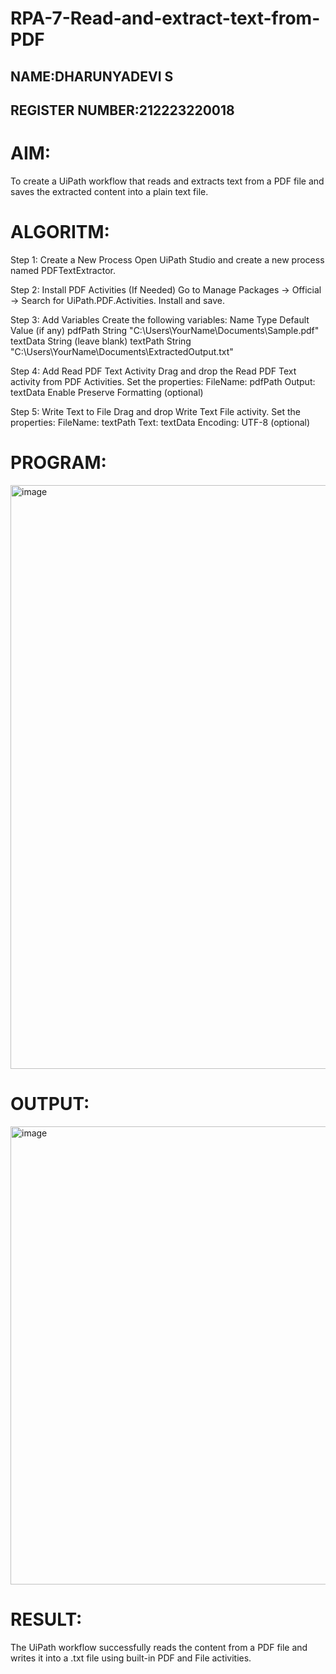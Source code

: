 # RPA-7-Read-and-extract-text-from-PDF
## NAME:DHARUNYADEVI S
## REGISTER NUMBER:212223220018
# AIM:
To create a UiPath workflow that reads and extracts text from a PDF file and saves the extracted content into a plain text file.

# ALGORITM:
Step 1: Create a New Process Open UiPath Studio and create a new process named PDFTextExtractor.


Step 2: Install PDF Activities (If Needed) Go to Manage Packages → Official → Search for UiPath.PDF.Activities.
Install and save.


Step 3: Add Variables Create the following variables:
Name Type Default Value (if any) pdfPath String "C:\Users\YourName\Documents\Sample.pdf" textData String (leave blank) textPath String "C:\Users\YourName\Documents\ExtractedOutput.txt"


Step 4: Add Read PDF Text Activity Drag and drop the Read PDF Text activity from PDF Activities.
Set the properties:
FileName: pdfPath
Output: textData
Enable Preserve Formatting (optional)


Step 5: Write Text to File Drag and drop Write Text File activity.
Set the properties:
FileName: textPath
Text: textData
Encoding: UTF-8 (optional)

# PROGRAM:

<img width="1484" height="934" alt="image" src="https://github.com/user-attachments/assets/92c41f60-4d31-4386-9000-7cfb7c6d9424" />


# OUTPUT:

<img width="1427" height="733" alt="image" src="https://github.com/user-attachments/assets/5d5d5e23-6461-460b-b0d1-6e2b8d5c3e4a" />


# RESULT:
The UiPath workflow successfully reads the content from a PDF file and writes it into a .txt file using built-in PDF and File activities.
